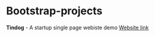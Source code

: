 # Bootstrap-projects

**Tindog** - A startup single page webiste demo [Website link](/Tindog/index.html)
